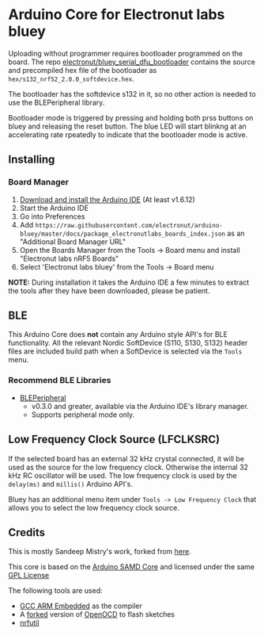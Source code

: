 # Arduino Core for Electronut labs bluey

Uploading without programmer requires bootloader programmed on the board. The repo [electronut/bluey_serial_dfu_bootloader](https://github.com/electronut/bluey_serial_dfu_bootloader/) 
contains the source and precompiled hex file of the bootloader as `hex/s132_nrf52_2.0.0_softdevice.hex`.

The bootloader has the softdevice s132 in it, so no other action is needed to use the BLEPeripheral library.

Bootloader mode is triggered by pressing and holding both prss buttons on bluey and releasing the reset button. The blue LED will start blinkng at an accelerating rate rpeatedly to 
indicate that the bootloader mode is active.

## Installing

### Board Manager

 1. [Download and install the Arduino IDE](https://www.arduino.cc/en/Main/Software) (At least v1.6.12)
 2. Start the Arduino IDE
 3. Go into Preferences
 4. Add ```https://raw.githubusercontent.com/electronut/arduino-bluey/master/docs/package_electronutlabs_boards_index.json``` as an "Additional Board Manager URL"
 5. Open the Boards Manager from the Tools -> Board menu and install "Electronut labs nRF5 Boards"
 6. Select 'Electronut labs bluey' from the Tools -> Board menu

__NOTE:__ During installation it takes the Arduino IDE a few minutes to extract the tools after they have been downloaded, please be patient.

## BLE

This Arduino Core does **not** contain any Arduino style API's for BLE functionality. All the relevant Nordic SoftDevice (S110, S130, S132) header files are included build path when a SoftDevice is selected via the `Tools` menu.

### Recommend BLE Libraries

 * [BLEPeripheral](https://github.com/sandeepmistry/arduino-BLEPeripheral)
   * v0.3.0 and greater, available via the Arduino IDE's library manager.
   * Supports peripheral mode only.

## Low Frequency Clock Source (LFCLKSRC)

If the selected board has an external 32 kHz crystal connected, it will be used as the source for the low frequency clock. Otherwise the internal 32 kHz RC oscillator will be used. The low frequency clock is used by the `delay(ms)` and `millis()` Arduino API's.

Bluey has an additional menu item under `Tools -> Low Frequency Clock` that allows you to select the low frequency clock source.

## Credits

This is mostly Sandeep Mistry's work, forked from [here](https://github.com/sandeepmistry/arduino-nRF5/).

This core is based on the [Arduino SAMD Core](https://github.com/arduino/ArduinoCore-samd) and licensed under the same [GPL License](LICENSE)

The following tools are used:

 * [GCC ARM Embedded](https://launchpad.net/gcc-arm-embedded) as the compiler
 * A [forked](https://github.com/sandeepmistry/openocd-code-nrf5) version of [OpenOCD](http://openocd.org) to flash sketches
 * [nrfutil](http://infocenter.nordicsemi.com/topic/com.nordic.infocenter.tools/dita/tools/nrfutil/nrfutil_intro.html)
